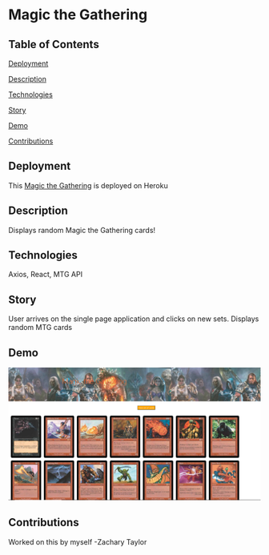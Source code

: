 # Magic the Gathering

## Table of Contents
[Deployment](#deployment)

[Description](#description)

[Technologies](#technologies)

[Story](#story)

[Demo](#demo)

[Contributions](#contributions)

## Deployment
This [Magic the Gathering](https://magic-the-gathering-code.herokuapp.com/) is deployed on Heroku
## Description
Displays random Magic the Gathering cards!
## Technologies
Axios, React, MTG API
## Story
User arrives on the single page application and clicks on new sets.
Displays random MTG cards
## Demo
![Screenshot of my web APP](./src/assets/mtgdemo.png)
## Contributions
Worked on this by myself -Zachary Taylor
